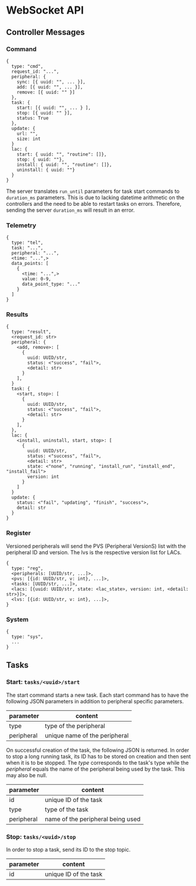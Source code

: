 # WebSocket API

## Controller Messages

### Command

```
{
  type: "cmd",
  request_id: "...",
  peripheral: {
    sync: [{ uuid: "", ... }],
    add: [{ uuid: "", ... }],
    remove: [{ uuid: "" }]
  },
  task: {
    start: [{ uuid: "", ... } ],
    stop: [{ uuid: "" }],
    status: True
  },
  update: {
    url: "",
    size: int
  }
  lac: {
    start: { uuid: "", "routine": []},
    stop: { uuid: ""},
    install: { uuid: "", "routine": []},
    uninstall: { uuid: ""}
  }
}
```

The server translates `run_until` parameters for task start commands to `duration_ms` parameters. This is due to lacking datetime arithmetic on the controllers and the need to be able to restart tasks on errors. Therefore, sending the server `duration_ms` will result in an error.

### Telemetry

```
{
  type: "tel",
  task: "...",
  peripheral: "...",
  <time: "...",>
  data_points: [
    {
      <time: "...",>
      value: 0-9,
      data_point_type: "..."
    }
  ]
}
```

### Results

```
{
  type: "result",
  <request_id: str>
  peripheral: {
    <add, remove>: [
      {
        uuid: UUID/str,
        status: <"success", "fail">,
        <detail: str>
      }
    ],
  }
  task: {
    <start, stop>: [
      {
        uuid: UUID/str,
        status: <"success", "fail">,
        <detail: str>
      }
    ],
  },
  lac: {
    <install, uninstall, start, stop>: [
      {
        uuid: UUID/str,
        status: <"success", "fail">,
        <detail: str>
        state: <"none", "running", "install_run", "install_end", "install_fail">
        version: int
      }
    ]
  }
  update: {
    status: <"fail", "updating", "finish", "success">,
    detail: str
  }
}
```

### Register

Versioned peripherals will send the PVS (Peripheral VersionS) list with the
peripheral ID and version. The lvs is the respective version list for LACs.

```
{
  type: "reg",
  <peripherals: [UUID/str, ...]>,
  <pvs: [{id: UUID/str, v: int}, ...]>,
  <tasks: [UUID/str, ...]>,
  <lacs: [{uuid: UUID/str, state: <lac_state>, version: int, <detail: str>}]>,
  <lvs: [{id: UUID/str, v: int}, ...]>,
}
```

### System

```
{
  type: "sys",
  ...
}
```

## Tasks

### Start: `tasks/<uuid>/start`

The start command starts a new task. Each start command has to have the following JSON parameters in addition to peripheral specific parameters.

| parameter  | content                       |
| ---------- | ----------------------------- |
| type       | type of the peripheral        |
| peripheral | unique name of the peripheral |

On successful creation of the task, the following JSON is returned. In order to stop a long running task, its ID has to be stored on creation and then sent when it is to be stopped. The _type_ corresponds to the task's type while the _peripheral_ equals the name of the peripheral being used by the task. This may also be null.

| parameter  | content                           |
| ---------- | --------------------------------- |
| id         | unique ID of the task             |
| type       | type of the task                  |
| peripheral | name of the peripheral being used |

### Stop: `tasks/<uuid>/stop`

In order to stop a task, send its ID to the stop topic.

| parameter | content               |
| --------- | --------------------- |
| id        | unique ID of the task |
